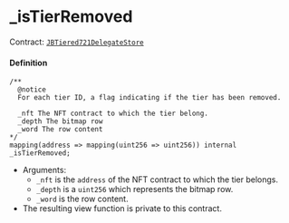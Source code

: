 # _isTierRemoved

Contract: [`JBTiered721DelegateStore`](/dev/api/contracts/or-delegates/jbtiered721delegatestore)

#### Definition

```
/** 
  @notice
  For each tier ID, a flag indicating if the tier has been removed. 

  _nft The NFT contract to which the tier belong.
  _depth The bitmap row
  _word The row content
*/
mapping(address => mapping(uint256 => uint256)) internal _isTierRemoved;
```

- Arguments:
  - `_nft` is the `address` of the NFT contract to which the tier belongs.
  - `_depth` is a `uint256` which represents the bitmap row.
  - `_word` is the row content.
- The resulting view function is private to this contract.
